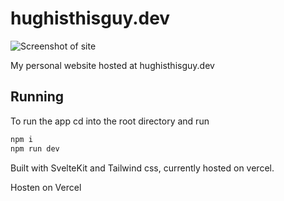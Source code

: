 # hughisthisguy.dev

![Screenshot of site](https://github.com/user-attachments/assets/2b88ba0b-416a-4f5b-a620-34a2be665ed7)


My personal website hosted at hughisthisguy.dev

## Running

To run the app cd into the root directory and run

```bash
npm i
npm run dev
```

Built with SvelteKit and Tailwind css, currently hosted on vercel.

Hosten on Vercel
